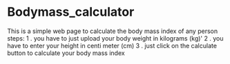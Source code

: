 # Bodymass_calculator
This is a simple web page to calculate the body mass index of any person
steps:
1 . you have to just upload your body weight in kilograms (kg)'
2 . you have to enter your height in centi meter (cm)
3 . just click on the calculate button to calculate your body mass index
